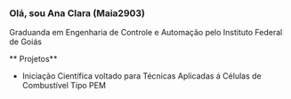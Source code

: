 ### Olá, sou Ana Clara (Maia2903)

Graduanda em Engenharia de Controle e Automação pelo Instituto Federal de Goiás

** Projetos**
- Iniciação Científica voltado para Técnicas Aplicadas á Células de Combustível Tipo PEM

